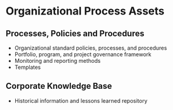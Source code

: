 # Organizational Process Assets

## Processes, Policies and Procedures

- Organizational standard policies, processes, and procedures
- Portfolio, program, and project governance framework
- Monitoring and reporting methods
- Templates

## Corporate Knowledge Base

- Historical information and lessons learned repository
